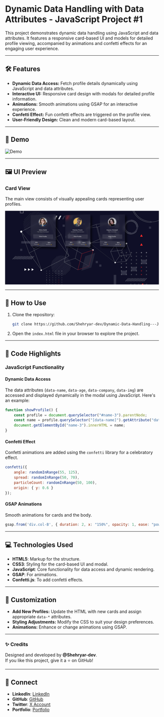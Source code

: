 # Dynamic Data Handling with Data Attributes - JavaScript Project #1

This project demonstrates dynamic data handling using JavaScript and data attributes. It features a responsive card-based UI and models for detailed profile viewing, accompanied by animations and confetti effects for an engaging user experience.

---

## 🛠️ Features

- **Dynamic Data Access:** Fetch profile details dynamically using JavaScript and data attributes.
- **Interactive UI:** Responsive card design with modals for detailed profile information.
- **Animations:** Smooth animations using GSAP for an interactive experience.
- **Confetti Effect:** Fun confetti effects are triggered on the profile view.
- **User-Friendly Design:** Clean and modern card-based layout.

---

## 🎥 Demo

![Demo](assets/demo.gif)  

---

## 🖼️ UI Preview

### Card View  
The main view consists of visually appealing cards representing user profiles.

![Card UI](assets/card%201.png)  

---

## 🚀 How to Use

1. Clone the repository:
   ```bash
   git clone https://github.com/Shehryar-dev/Dynamic-Data-Handling---JavaScript-Project-1.git
   ```
2. Open the `index.html` file in your browser to explore the project.

---

## 📄 Code Highlights

### JavaScript Functionality

#### Dynamic Data Access
The data attributes (`data-name`, `data-age`, `data-company`, `data-img`) are accessed and displayed dynamically in the modal using JavaScript. Here's an example:

```javascript
function showProfile() {
    const profile = document.querySelector("#name-3").parentNode;
    const name = profile.querySelector("[data-name]").getAttribute("data-name");
    document.getElementById("name-3").innerHTML = name;
}
```

#### Confetti Effect
Confetti animations are added using the `confetti` library for a celebratory effect.

```javascript
confetti({
    angle: randomInRange(55, 125),
    spread: randomInRange(50, 70),
    particleCount: randomInRange(50, 100),
    origin: { y: 0.6 }
});
```

#### GSAP Animations
Smooth animations for cards and the body.

```javascript
gsap.from('div.col-B', { duration: 2, x: "150%", opacity: 1, ease: "power2.in", delay: 1 });
```

---

## 💻 Technologies Used

- **HTML5**: Markup for the structure.
- **CSS3**: Styling for the card-based UI and modal.
- **JavaScript**: Core functionality for data access and dynamic rendering.
- **GSAP**: For animations.
- **Confetti.js**: To add confetti effects.

---

## 🌟 Customization

- **Add New Profiles:** Update the HTML with new cards and assign appropriate `data-*` attributes.
- **Styling Adjustments:** Modify the CSS to suit your design preferences.
- **Animations:** Enhance or change animations using GSAP.

---

### ✨ Credits
Designed and developed by **@Shehryar-dev**.  
If you like this project, give it a ⭐ on GitHub!

---

## 💼 Connect

- **LinkedIn**: [LinkedIn](https://www.linkedin.com/in/shehryarkhandiv)
- **GitHub**: [GitHub](https://github.com/Shehryar-dev)
- **Twitter**: [X Account](https://x.com/Morphues_S)
- **Portfolio**: [Portfolio](https://shehriyar-portfolio-v2.netlify.app/)
